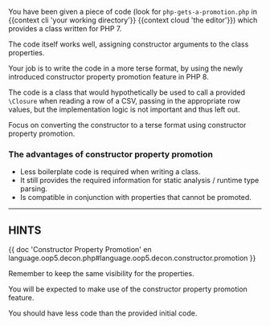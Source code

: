 You have been given a piece of code (look for `php-gets-a-promotion.php` in {{context cli 'your working directory'}} {{context cloud 'the editor'}}) which provides a class written for PHP 7.

The code itself works well, assigning constructor arguments to the class properties.

Your job is to write the code in a more terse format, by using the newly introduced constructor property promotion feature in PHP 8.

The code is a class that would hypothetically be used to call a provided `\Closure` when reading a row of a CSV, passing in the appropriate row values, but the implementation logic is not important and thus left out.

Focus on converting the constructor to a terse format using constructor property promotion.

### The advantages of constructor property promotion

* Less boilerplate code is required when writing a class.
* It still provides the required information for static analysis / runtime type parsing.
* Is compatible in conjunction with properties that cannot be promoted.


----------------------------------------------------------------------
## HINTS

{{ doc 'Constructor Property Promotion' en language.oop5.decon.php#language.oop5.decon.constructor.promotion }}

Remember to keep the same visibility for the properties.

You will be expected to make use of the constructor property promotion feature.

You should have less code than the provided initial code.

